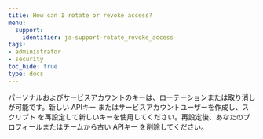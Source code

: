```yaml
---
title: How can I rotate or revoke access?
menu:
  support:
    identifier: ja-support-rotate_revoke_access
tags:
- administrator
- security
toc_hide: true
type: docs
---
```


パーソナルおよびサービスアカウントのキーは、ローテーションまたは取り消しが可能です。新しい APIキー またはサービスアカウントユーザーを作成し、スクリプト を再設定して新しいキーを使用してください。再設定後、あなたのプロフィールまたはチームから古い APIキー を削除してください。